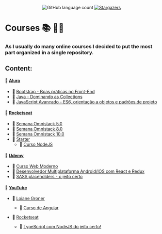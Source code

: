 <p align="center">
  <img alt="GitHub language count" src="https://img.shields.io/github/languages/count/MrS4w/courses?color=%2304D361">
  <a href="https://github.com/MrS4w/courses/stargazers">
    <img alt="Stargazers" src="https://img.shields.io/github/stars/MrS4w/courses?style=social">
  </a>
</p>

# Courses :books: :man_technologist:

### As I usually do many online courses I decided to put the most part organized in a single repository.

## Content:

#### :file_folder: [Alura](https://github.com/MrS4w/courses/tree/master/Alura)

- :open_file_folder: [Bootstrap - Boas práticas no Front-End](https://github.com/MrS4w/courses/tree/master/Alura/Curso%20Bootstrap)
- :open_file_folder: [Java - Dominando as Collections](https://github.com/MrS4w/courses/tree/master/Alura/Curso%20Java%20Collections)
- :open_file_folder: [JavaScript Avançado - ES6, orientação a objetos e padrões de projeto](https://github.com/MrS4w/courses/tree/master/Alura/Curso%20ES6)

#### :file_folder: [Rocketseat](https://github.com/MrS4w/courses/tree/master/Rocketseat)

- :open_file_folder: [Semana Omnistack 5.0](https://github.com/MrS4w/courses/tree/master/Rocketseat/Semana%20OmniStack%2005)
- :open_file_folder: [Semana Omnistack 8.0](https://github.com/MrS4w/courses/tree/master/Rocketseat/Semana%20OmniStack%2008)
- :open_file_folder: [Semana Omnistack 10.0](https://github.com/MrS4w/courses/tree/master/Rocketseat/semanaomnistack10)
- :open_file_folder: [Starter](https://github.com/MrS4w/courses/tree/master/Rocketseat/Starter)
  - :open_file_folder: [Curso NodeJS](https://github.com/MrS4w/courses/tree/master/Rocketseat/Starter/Curso%20NodeJS)

#### :file_folder: [Udemy](https://github.com/MrS4w/courses/tree/master/Udemy)

- :open_file_folder: [Curso Web Moderno](https://github.com/MrS4w/courses/tree/master/Udemy/Curso%20Web%20Moderno)
- :open_file_folder: [Desenvolvedor Multiplataforma Android/IOS com React e Redux](https://github.com/MrS4w/courses/tree/master/Udemy/Desenvolvedor%20Multiplataforma%20Android%20ou%20IOS%20com%20React%20e%20Redux)
- :open_file_folder: [SASS placeholders - o jeito certo](https://github.com/MrS4w/courses/tree/master/Udemy/Sass%20placeholders%20-%20o%20jeito%20certo)

#### :file_folder: [YouTube](https://github.com/MrS4w/courses/tree/master/YouTube)

- :open_file_folder: [Loiane Groner](https://github.com/MrS4w/courses/tree/master/YouTube/Loiane%20Groner)

  - :open_file_folder: [Curso de Angular](https://github.com/MrS4w/courses/tree/master/YouTube/Loiane%20Groner/curso-angular2)

- :open_file_folder: [Rocketseat](https://github.com/MrS4w/courses/tree/master/YouTube/Rocketseat)
  - :open_file_folder: [TypeScript com NodeJS do jeito certo!](https://github.com/MrS4w/courses/tree/master/YouTube/Rocketseat/tsnode)
